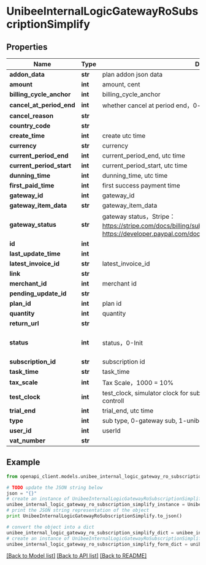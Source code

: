 # UnibeeInternalLogicGatewayRoSubscriptionSimplify


## Properties

Name | Type | Description | Notes
------------ | ------------- | ------------- | -------------
**addon_data** | **str** | plan addon json data | [optional] 
**amount** | **int** | amount, cent | [optional] 
**billing_cycle_anchor** | **int** | billing_cycle_anchor | [optional] 
**cancel_at_period_end** | **int** | whether cancel at period end，0-false | 1-true | [optional] 
**cancel_reason** | **str** |  | [optional] 
**country_code** | **str** |  | [optional] 
**create_time** | **int** | create utc time | [optional] 
**currency** | **str** | currency | [optional] 
**current_period_end** | **int** | current_period_end, utc time | [optional] 
**current_period_start** | **int** | current_period_start, utc time | [optional] 
**dunning_time** | **int** | dunning_time, utc time | [optional] 
**first_paid_time** | **int** | first success payment time | [optional] 
**gateway_id** | **int** | gateway_id | [optional] 
**gateway_item_data** | **str** | gateway_item_data | [optional] 
**gateway_status** | **str** | gateway status，Stripe：https://stripe.com/docs/billing/subscriptions/webhooks  Paypal：https://developer.paypal.com/docs/api/subscriptions/v1/#subscriptions_get | [optional] 
**id** | **int** |  | [optional] 
**last_update_time** | **int** |  | [optional] 
**latest_invoice_id** | **str** | latest_invoice_id | [optional] 
**link** | **str** |  | [optional] 
**merchant_id** | **int** | merchant id | [optional] 
**pending_update_id** | **str** |  | [optional] 
**plan_id** | **int** | plan id | [optional] 
**quantity** | **int** | quantity | [optional] 
**return_url** | **str** |  | [optional] 
**status** | **int** | status，0-Init | 1-Create｜2-Active｜3-PendingInActive | 4-Cancel | 5-Expire | 6- Suspend| 7-Incomplete | [optional] 
**subscription_id** | **str** | subscription id | [optional] 
**task_time** | **str** | task_time | [optional] 
**tax_scale** | **int** | Tax Scale，1000 &#x3D; 10% | [optional] 
**test_clock** | **int** | test_clock, simulator clock for subscription, if set , sub will out of cronjob controll | [optional] 
**trial_end** | **int** | trial_end, utc time | [optional] 
**type** | **int** | sub type, 0-gateway sub, 1-unibee sub | [optional] 
**user_id** | **int** | userId | [optional] 
**vat_number** | **str** |  | [optional] 

## Example

```python
from openapi_client.models.unibee_internal_logic_gateway_ro_subscription_simplify import UnibeeInternalLogicGatewayRoSubscriptionSimplify

# TODO update the JSON string below
json = "{}"
# create an instance of UnibeeInternalLogicGatewayRoSubscriptionSimplify from a JSON string
unibee_internal_logic_gateway_ro_subscription_simplify_instance = UnibeeInternalLogicGatewayRoSubscriptionSimplify.from_json(json)
# print the JSON string representation of the object
print UnibeeInternalLogicGatewayRoSubscriptionSimplify.to_json()

# convert the object into a dict
unibee_internal_logic_gateway_ro_subscription_simplify_dict = unibee_internal_logic_gateway_ro_subscription_simplify_instance.to_dict()
# create an instance of UnibeeInternalLogicGatewayRoSubscriptionSimplify from a dict
unibee_internal_logic_gateway_ro_subscription_simplify_form_dict = unibee_internal_logic_gateway_ro_subscription_simplify.from_dict(unibee_internal_logic_gateway_ro_subscription_simplify_dict)
```
[[Back to Model list]](../README.md#documentation-for-models) [[Back to API list]](../README.md#documentation-for-api-endpoints) [[Back to README]](../README.md)


